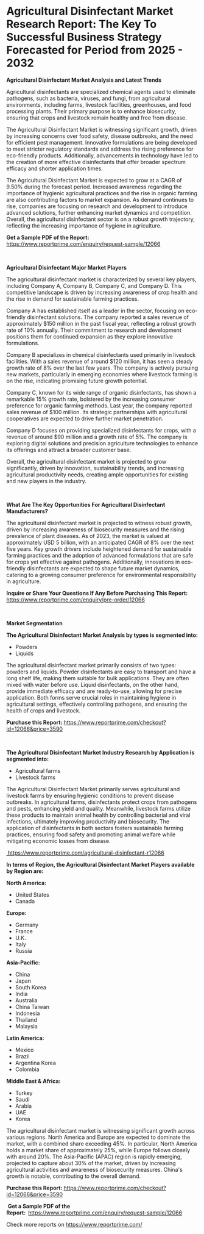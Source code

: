 <p><h1>Agricultural Disinfectant Market Research Report: The Key To Successful Business Strategy Forecasted for Period from 2025 - 2032</h1></p><p><strong>Agricultural Disinfectant Market Analysis and Latest Trends</strong></p>
<p><p>Agricultural disinfectants are specialized chemical agents used to eliminate pathogens, such as bacteria, viruses, and fungi, from agricultural environments, including farms, livestock facilities, greenhouses, and food processing plants. Their primary purpose is to enhance biosecurity, ensuring that crops and livestock remain healthy and free from disease.</p><p>The Agricultural Disinfectant Market is witnessing significant growth, driven by increasing concerns over food safety, disease outbreaks, and the need for efficient pest management. Innovative formulations are being developed to meet stricter regulatory standards and address the rising preference for eco-friendly products. Additionally, advancements in technology have led to the creation of more effective disinfectants that offer broader spectrum efficacy and shorter application times.</p><p>The Agricultural Disinfectant Market is expected to grow at a CAGR of 9.50% during the forecast period. Increased awareness regarding the importance of hygienic agricultural practices and the rise in organic farming are also contributing factors to market expansion. As demand continues to rise, companies are focusing on research and development to introduce advanced solutions, further enhancing market dynamics and competition. Overall, the agricultural disinfectant sector is on a robust growth trajectory, reflecting the increasing importance of hygiene in agriculture.</p></p>
<p><strong>Get a Sample PDF of the Report:&nbsp;</strong> <a href="https://www.reportprime.com/enquiry/request-sample/12066?utm_campaign=3004&utm_medium=2&utm_source=Github&utm_content=ia&utm_term=17032025&utm_id=agricultural-disinfectant">https://www.reportprime.com/enquiry/request-sample/12066</a></p>
<p>&nbsp;</p>
<p><strong>Agricultural Disinfectant Major Market Players</strong></p>
<p><p>The agricultural disinfectant market is characterized by several key players, including Company A, Company B, Company C, and Company D. This competitive landscape is driven by increasing awareness of crop health and the rise in demand for sustainable farming practices.</p><p>Company A has established itself as a leader in the sector, focusing on eco-friendly disinfectant solutions. The company reported a sales revenue of approximately $150 million in the past fiscal year, reflecting a robust growth rate of 10% annually. Their commitment to research and development positions them for continued expansion as they explore innovative formulations.</p><p>Company B specializes in chemical disinfectants used primarily in livestock facilities. With a sales revenue of around $120 million, it has seen a steady growth rate of 8% over the last few years. The company is actively pursuing new markets, particularly in emerging economies where livestock farming is on the rise, indicating promising future growth potential.</p><p>Company C, known for its wide range of organic disinfectants, has shown a remarkable 15% growth rate, bolstered by the increasing consumer preference for organic farming methods. Last year, the company reported sales revenue of $100 million. Its strategic partnerships with agricultural cooperatives are expected to drive further market penetration.</p><p>Company D focuses on providing specialized disinfectants for crops, with a revenue of around $90 million and a growth rate of 5%. The company is exploring digital solutions and precision agriculture technologies to enhance its offerings and attract a broader customer base.</p><p>Overall, the agricultural disinfectant market is projected to grow significantly, driven by innovation, sustainability trends, and increasing agricultural productivity needs, creating ample opportunities for existing and new players in the industry.</p></p>
<p>&nbsp;</p>
<p><strong>What Are The Key Opportunities For Agricultural Disinfectant Manufacturers?</strong></p>
<p><p>The agricultural disinfectant market is projected to witness robust growth, driven by increasing awareness of biosecurity measures and the rising prevalence of plant diseases. As of 2023, the market is valued at approximately USD 5 billion, with an anticipated CAGR of 8% over the next five years. Key growth drivers include heightened demand for sustainable farming practices and the adoption of advanced formulations that are safe for crops yet effective against pathogens. Additionally, innovations in eco-friendly disinfectants are expected to shape future market dynamics, catering to a growing consumer preference for environmental responsibility in agriculture.</p></p>
<p><strong>Inquire or Share Your Questions If Any Before Purchasing This Report:</strong> <a href="https://www.reportprime.com/enquiry/pre-order/12066?utm_campaign=3004&utm_medium=2&utm_source=Github&utm_content=ia&utm_term=17032025&utm_id=agricultural-disinfectant">https://www.reportprime.com/enquiry/pre-order/12066</a></p>
<p>&nbsp;</p>
<p><strong>Market Segmentation</strong></p>
<p><strong>The Agricultural Disinfectant Market Analysis by types is segmented into:</strong></p>
<p><ul><li>Powders</li><li>Liquids</li></ul></p>
<p><p>The agricultural disinfectant market primarily consists of two types: powders and liquids. Powder disinfectants are easy to transport and have a long shelf life, making them suitable for bulk applications. They are often mixed with water before use. Liquid disinfectants, on the other hand, provide immediate efficacy and are ready-to-use, allowing for precise application. Both forms serve crucial roles in maintaining hygiene in agricultural settings, effectively controlling pathogens, and ensuring the health of crops and livestock.</p></p>
<p><strong>Purchase this Report:&nbsp;</strong><a href="https://www.reportprime.com/checkout?id=12066&price=3590&utm_campaign=3004&utm_medium=2&utm_source=Github&utm_content=ia&utm_term=17032025&utm_id=agricultural-disinfectant">https://www.reportprime.com/checkout?id=12066&price=3590</a></p>
<p>&nbsp;</p>
<p><strong>The Agricultural Disinfectant Market Industry Research by Application is segmented into:</strong></p>
<p><ul><li>Agricultural farms</li><li>Livestock farms</li></ul></p>
<p><p>The Agricultural Disinfectant Market primarily serves agricultural and livestock farms by ensuring hygienic conditions to prevent disease outbreaks. In agricultural farms, disinfectants protect crops from pathogens and pests, enhancing yield and quality. Meanwhile, livestock farms utilize these products to maintain animal health by controlling bacterial and viral infections, ultimately improving productivity and biosecurity. The application of disinfectants in both sectors fosters sustainable farming practices, ensuring food safety and promoting animal welfare while mitigating economic losses from disease.</p></p>
<p><a href="https://www.reportprime.com/agricultural-disinfectant-r12066?utm_campaign=3004&utm_medium=2&utm_source=Github&utm_content=ia&utm_term=17032025&utm_id=agricultural-disinfectant">&nbsp;https://www.reportprime.com/agricultural-disinfectant-r12066</a></p>
<p><strong>In terms of Region, the Agricultural Disinfectant Market Players available by Region are:</strong></p>
<p>
    <p> <strong> North America: </strong>
        <ul>
            <li>United States</li>
            <li>Canada</li>
        </ul>
        </p> 
    <p> <strong> Europe: </strong>
        <ul>
            <li>Germany</li>
            <li>France</li>
            <li>U.K.</li>
            <li>Italy</li>
            <li>Russia</li>
        </ul>
        </p> 
    <p> <strong> Asia-Pacific: </strong>
        <ul>
            <li>China</li>
            <li>Japan</li>
            <li>South Korea</li>
            <li>India</li>
            <li>Australia</li>
            <li>China Taiwan</li>
            <li>Indonesia</li>
            <li>Thailand</li>
            <li>Malaysia</li>
        </ul>
        </p> 
    <p> <strong> Latin America: </strong>
        <ul>
            <li>Mexico</li>
            <li>Brazil</li>
            <li>Argentina Korea</li>
            <li>Colombia</li>
        </ul>
        </p> 
    <p> <strong> Middle East & Africa: </strong>
        <ul>
            <li>Turkey</li>
            <li>Saudi</li>
            <li>Arabia</li>
            <li>UAE</li>
            <li>Korea</li>
        </ul>
    </p>
    </p>
<p><p>The agricultural disinfectant market is witnessing significant growth across various regions. North America and Europe are expected to dominate the market, with a combined share exceeding 45%. In particular, North America holds a market share of approximately 25%, while Europe follows closely with around 20%. The Asia-Pacific (APAC) region is rapidly emerging, projected to capture about 30% of the market, driven by increasing agricultural activities and awareness of biosecurity measures. China's growth is notable, contributing to the overall demand.</p></p>
<p><strong>Purchase this Report: </strong><a href="https://www.reportprime.com/checkout?id=12066&price=3590&utm_campaign=3004&utm_medium=2&utm_source=Github&utm_content=ia&utm_term=17032025&utm_id=agricultural-disinfectant">https://www.reportprime.com/checkout?id=12066&price=3590</a></p>
<p>&nbsp;<strong>Get a Sample PDF of the Report:&nbsp;&nbsp;</strong><a href="https://www.reportprime.com/enquiry/request-sample/12066?utm_campaign=3004&utm_medium=2&utm_source=Github&utm_content=ia&utm_term=17032025&utm_id=agricultural-disinfectant">https://www.reportprime.com/enquiry/request-sample/12066</a></p>
<p><strong></strong></p>
<p>Check more reports on <a href="https://www.reportprime.com/?utm_campaign=3004&utm_medium=2&utm_source=Github&utm_content=ia&utm_term=17032025&utm_id=agricultural-disinfectant">https://www.reportprime.com/</a></p>